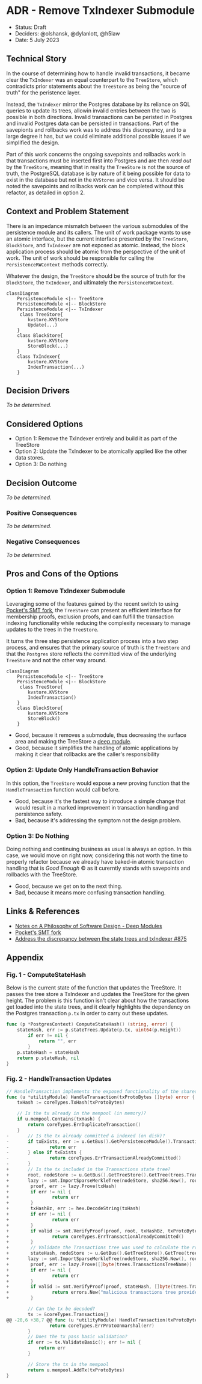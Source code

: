 # ADR - Remove TxIndexer Submodule

* Status: Draft
* Deciders: @olshansk, @dylanlott, @h5law
* Date: 5 July 2023

## Technical Story

In the course of determining how to handle invalid transactions, it became clear the `TxIndexer` was an equal counterpart to the `TreeStore`, which contradicts prior statements about the `TreeStore` as being the "source of truth" for the peristence layer.

Instead, the `TxIndexer` mirror the Postgres database by its reliance on SQL queries to update its trees, allowin invalid entries between the two is possible in both directions. Invalid transactions can be peristed in Postgres and invalid Postgres data can be persisted in transactions. Part of the savepionts and rollbacks work was to address this discrepancy, and to a large degree it has, but we could eliminate additional possible issues if we simplified the design.

Part of this work concerns the ongoing savepoints and rollbacks work in that transactions must be inserted first into Postgres and are then _read out_ by the `TreeStore`, meaning that in reality the `TreeStore` is not the source of truth, the PostgreSQL database is by nature of it being possible for data to exist in the database but not in the `KVStores` and vice versa. It should be noted the savepoints and rollbacks work can be completed without this refactor, as detailed in option 2.

## Context and Problem Statement

There is an impedance mismatch between the various submodules of the persistence module and its callers. The unit of work package wants to use an atomic interface, but the current interface presented by the `TreeStore`, `BlockStore`, and `TxIndexer` are not exposed as atomic. Instead, the block application process should be atomic from the perspective of the unit of work. The unit of work should be responsible for calling the `PersistenceRWContext` methods correctly.

Whatever the design, the `TreeStore` should be the source of truth for the `BlockStore`, the `TxIndexer`, and ultimately the `PersistenceRWContext`.

```mermaid
classDiagram
    PersistenceModule <|-- TreeStore
    PersistenceModule <|-- BlockStore
    PersistenceModule <|-- TxIndexer
     class TreeStore{        
        kvstore.KVStore
        Update(...)
    }
    class BlockStore{
        kvstore.KVStore
        StoreBlock(...)
    }
    class TxIndexer{
        kvstore.KVStore
        IndexTransaction(...)
    }
```

## Decision Drivers

*To be determined.*

## Considered Options

* Option 1: Remove the TxIndexer entirely and build it as part of the TreeStore
* Option 2: Update the TxIndexer to be atomically applied like the other data stores.
* Option 3: Do nothing

## Decision Outcome

*To be determined.*

### Positive Consequences

*To be determined.*

### Negative Consequences

*To be determined.*

## Pros and Cons of the Options

### Option 1: Remove TxIndexer Submodule

Leveraging some of the features gained by the recent switch to using [Pocket's SMT fork](https://pkg.go.dev/github.com/pokt-network/smt), the `TreeStore` can present an efficient interface for membership proofs, exclusion proofs, and can fulfill the transaction indexing functionality while reducing the complexity necessary to manage updates to the trees in the `TreeStore`.

It turns the three step persistence application process into a two step process, and ensures that the primary source of truth is the `TreeStore` and that the `Postgres` store reflects the committed view of the underlying `TreeStore` and not the other way around.

```mermaid
classDiagram
    PersistenceModule <|-- TreeStore
    PersistenceModule <|-- BlockStore
     class TreeStore{        
        kvstore.KVStore
        IndexTransaction()
    }
    class BlockStore{
        kvstore.KVStore
        StoreBlock()
    }
```

* Good, because it removes a submodule, thus decreasing the surface area and making the TreeStore a [deep module](https://csruiliu.github.io/blog/20201218-a-philosophy-of-software-design-II/).
* Good, because it simplifies the handling of atomic applications by making it clear that rollbacks are the caller's responsibility

### Option 2: Update Only HandleTransaction Behavior

In this option, the `TreeStore` would expose a new proving function that the `HandleTransaction` function would call before.

* Good, because it's the fastest way to introduce a simple change that would result in a marked improvement in transaction handling and persistence safety.
* Bad, because it's addressing the symptom not the design problem.

### Option 3: Do Nothing

Doing nothing and continuing business as usual is always an option. In this case, we would move on right now, considering this not worth the time to properly refactor because we already have baked-in atomic transaction handling that is _Good Enough_ ©️ as it curerntly stands with savepoints and rollbacks with the TreeStore.

* Good, because we get on to the next thing.
* Bad, because it means more confusing transaction handling.

## Links & References

* [Notes on A Philosophy of Software Design - Deep Modules](https://csruiliu.github.io/blog/20201218-a-philosophy-of-software-design-II/)
* [Pocket's SMT fork](https://pkg.go.dev/github.com/pokt-network/smt)
* [Address the discrepancy between the state trees and txIndexer #875](https://github.com/pokt-network/pocket/issues/875)

## Appendix

### Fig. 1  - ComputeStateHash

Below is the current state of the function that updates the TreeStore. It passes the tree store a TxIndexer and updates the TreeStore for the given height. The problem is this function isn't clear about how the transactions get loaded into the state trees, and it clearly highlights the dependency on the Postgres transaction `p.tx` in order to carry out these updates.

```go
func (p *PostgresContext) ComputeStateHash() (string, error) {
    stateHash, err := p.stateTrees.Update(p.tx, uint64(p.Height))
        if err != nil {
            return "", err
        }
    p.stateHash = stateHash
    return p.stateHash, nil
}
```

### Fig. 2 - HandleTransaction Updates

```go
// HandleTransaction implements the exposed functionality of the shared utilityModule interface.
func (u *utilityModule) HandleTransaction(txProtoBytes []byte) error {
    txHash := coreTypes.TxHash(txProtoBytes)

    // Is the tx already in the mempool (in memory)?
    if u.mempool.Contains(txHash) {
        return coreTypes.ErrDuplicateTransaction()
    }
-       // Is the tx already committed & indexed (on disk)?
-       if txExists, err := u.GetBus().GetPersistenceModule().TransactionExists(txHash); err != nil {
-               return err
-       } else if txExists {
-               return coreTypes.ErrTransactionAlreadyCommitted()
-       }
+       // Is the tx included in the Transactions state tree?
+       root, nodeStore := u.GetBus().GetTreeStore().GetTree(trees.TransactionTreeName)
+       lazy := smt.ImportSparseMerkleTree(nodeStore, sha256.New(), root)
+        proof, err := lazy.Prove(txHash)
+        if err != nil {
+                return err
+        }
+        txHashBz, err := hex.DecodeString(txHash)
+        if err != nil {
+                return err
+        }
+        if valid := smt.VerifyProof(proof, root, txHashBz, txProtoBytes, lazy.Spec()); valid {
+                return coreTypes.ErrTransactionAlreadyCommitted()
+        }
+        // Validate the Transactions tree was used to calculate the root hash
+        stateHash, nodeStore := u.GetBus().GetTreeStore().GetTree(trees.RootTreeName)
+       lazy := smt.ImportSparseMerkleTree(nodeStore, sha256.New(), root)
+        proof, err := lazy.Prove([]byte(trees.TransactionsTreeName))
+        if err != nil {
+                return err
+        }
+        if valid := smt.VerifyProof(proof, stateHash, []byte(trees.TransactionsTreeName), root, lazy.Spec()); valid {
+                return errors.New("malicious transactions tree provided - not part of previous state hash")
+        }

        // Can the tx be decoded?
        tx := &coreTypes.Transaction{}
@@ -20,6 +38,7 @@ func (u *utilityModule) HandleTransaction(txProtoBytes []byte) error {
                return coreTypes.ErrProtoUnmarshal(err)
        }
        // Does the tx pass basic validation?
        if err := tx.ValidateBasic(); err != nil {
            return err
        }

        // Store the tx in the mempool
        return u.mempool.AddTx(txProtoBytes)
}
```
